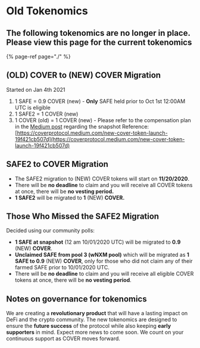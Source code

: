# Old Tokenomics

## **The following tokenomics are no longer in place. Please view this page for the current tokenomics** 

{% page-ref page="./" %}



## \(OLD\) COVER to \(NEW\) COVER Migration <a id="8e70"></a>

Started on Jan 4th 2021

1. 1 SAFE = 0.9 COVER \(new\)       - **Only** SAFE held prior to Oct 1st 12:00AM UTC is eligible
2. 1 SAFE2 = 1 COVER \(new\)
3. 1 COVER \(old\) = 1 COVER \(new\)       - Please refer to the compensation plan in the [Medium post](https://coverprotocol.medium.com/compensation-plan-b089d499191e) regarding the snapshot  Reference: [https://coverprotocol.medium.com/new-cover-token-launch-19f421cb507d](https://coverprotocol.medium.com/new-cover-token-launch-19f421cb507d)

## SAFE2 to COVER Migration <a id="8e70"></a>

* The SAFE2 migration to \(NEW\) COVER tokens will start on **11/20/2020**.
* There will be **no deadline** to claim and you will receive all COVER tokens at once, there will be **no vesting period.**
* **1 SAFE2** will be migrated to **1** \(NEW\) **COVER.**

## Those Who Missed the SAFE2 Migration <a id="b8d6"></a>

Decided using our community polls:

* **1 SAFE at snapshot** \(12 am 10/01/2020 UTC\) will be migrated to **0.9** \(NEW\) **COVER**.
* **Unclaimed SAFE from pool 3 \(wNXM pool\)** which will be migrated as **1 SAFE to 0.9** \(NEW\) **COVER**, only for those who did not claim any of their farmed SAFE prior to 10/01/2020 UTC.
* There will be **no deadline** to claim and you will receive all eligible COVER tokens at once, there will be **no vesting period**.

## Notes on governance for tokenomics <a id="8702"></a>

We are creating a **revolutionary product** that will have a lasting impact on DeFi and the crypto community. The new tokenomics are designed to ensure the **future success** of the protocol while also keeping **early supporters** in mind. Expect more news to come soon. We count on your continuous support as COVER moves forward.



